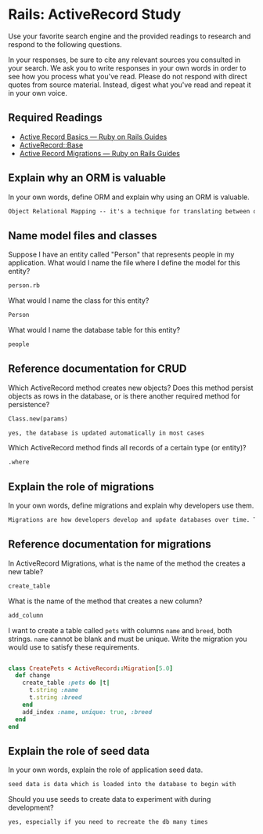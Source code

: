 # Rails: ActiveRecord Study

Use your favorite search engine and the provided readings to research and
respond to the following questions.

In your responses, be sure to cite any relevant sources you consulted in your
search. We ask you to write responses in your own words in order to see how you
process what you've read. Please do not respond with direct quotes from source
material. Instead, digest what you've read and repeat it in your own voice.

## Required Readings

-   [Active Record Basics — Ruby on Rails Guides](http://guides.rubyonrails.org/active_record_basics.html)
-   [ActiveRecord::Base](http://api.rubyonrails.org/classes/ActiveRecord/Base.html)
-   [Active Record Migrations — Ruby on Rails Guides](http://guides.rubyonrails.org/active_record_migrations.html)

## Explain why an ORM is valuable

In your own words, define ORM and explain why using an ORM is valuable.

```md
Object Relational Mapping -- it's a technique for translating between objects and relational databases. It uses less SQL and less database coding.
```

## Name model files and classes

Suppose I have an entity called "Person" that represents people in my
application. What would I name the file where I define the model for this
entity?

```md
person.rb
```

What would I name the class for this entity?

```md
Person
```

What would I name the database table for this entity?

```md
people
```

## Reference documentation for CRUD

Which ActiveRecord method creates new objects? Does this method persist objects
as rows in the database, or is there another required method for persistence?

```md
Class.new(params)

yes, the database is updated automatically in most cases
```

Which ActiveRecord method finds all records of a certain type (or entity)?

```md
.where
```

## Explain the role of migrations

In your own words, define migrations and explain why developers use them.

```md
Migrations are how developers develop and update databases over time. They prevent developers from needing to write lots of SQL
```

## Reference documentation for migrations

In ActiveRecord Migrations, what is the name of the method the creates a new
table?

```md
create_table
```

What is the name of the method that creates a new column?

```md
add_column
```

I want to create a table called `pets` with columns `name` and `breed`, both
strings. `name` cannot be blank and must be unique. Write the migration you
would use to satisfy these requirements.

```ruby

class CreatePets < ActiveRecord::Migration[5.0]
  def change
    create_table :pets do |t|
      t.string :name
      t.string :breed
    end
    add_index :name, unique: true, :breed
  end
end
```

## Explain the role of seed data

In your own words, explain the role of application seed data.

```md
seed data is data which is loaded into the database to begin with
```

Should you use seeds to create data to experiment with during development?

```md
yes, especially if you need to recreate the db many times
```
